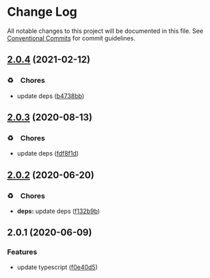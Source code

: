 # Change Log

All notable changes to this project will be documented in this file.
See [Conventional Commits](https://conventionalcommits.org) for commit guidelines.

## [2.0.4](https://github.com/bluelovers/ws-epub/compare/epub2@2.0.3...epub2@2.0.4) (2021-02-12)


### ♻️　Chores

* update deps ([b4738bb](https://github.com/bluelovers/ws-epub/commit/b4738bb61982286d8770cfae267717b9cac58e4f))





## [2.0.3](https://github.com/bluelovers/ws-epub/compare/epub2@2.0.2...epub2@2.0.3) (2020-08-13)


### ♻️　Chores

* update deps ([fdf8f1d](https://github.com/bluelovers/ws-epub/commit/fdf8f1d5eefac9e040f8d4fc34fa545e8e7b52e4))





## [2.0.2](https://github.com/bluelovers/ws-epub/compare/epub2@2.0.1...epub2@2.0.2) (2020-06-20)


### ♻️　Chores

* **deps:** update deps ([f132b9b](https://github.com/bluelovers/ws-epub/commit/f132b9b049da8ff86f5f3ef1eee7a7e143c0f77a))





## 2.0.1 (2020-06-09)


### Features

* update typescript ([f0e40d5](https://github.com/bluelovers/ws-epub/commit/f0e40d5bc786e99112c8d65c09754a184e5e70c9))
